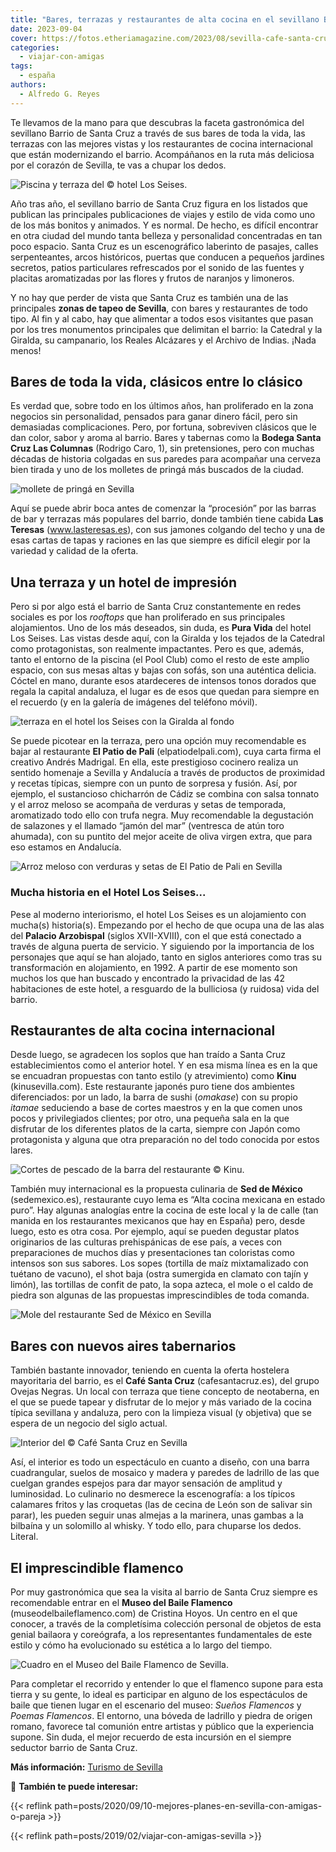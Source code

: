 ```yaml
---
title: "Bares, terrazas y restaurantes de alta cocina en el sevillano Barrio de Santa Cruz"
date: 2023-09-04
cover: https://fotos.etheriamagazine.com/2023/08/sevilla-cafe-santa-cruz-Local.jpg
categories: 
  - viajar-con-amigas
tags: 
  - españa
authors: 
  - Alfredo G. Reyes
---
```


Te llevamos de la mano para que descubras la faceta gastronómica del sevillano Barrio de 
Santa Cruz a través de sus bares de toda la vida, las terrazas con las mejores vistas y 
los restaurantes de cocina internacional que están modernizando el barrio. Acompáñanos 
en la ruta más deliciosa por el corazón de Sevilla, te vas a chupar los dedos. 

![Piscina y terraza del © hotel Los Seises.](https://fotos.etheriamagazine.com/2023/08/sevilla-santa-cruz-hotel-seises-piscina.jpg "Piscina y terraza del © hotel Los Seises.")

Año tras año, el sevillano barrio de Santa Cruz figura en los listados que publican las 
principales publicaciones de viajes y estilo de vida como uno de los más bonitos y 
animados. Y es normal. De hecho, es difícil encontrar en otra ciudad del mundo tanta 
belleza y personalidad concentradas en tan poco espacio. Santa Cruz es un escenográfico 
laberinto de pasajes, calles serpenteantes, arcos históricos, puertas que conducen a 
pequeños jardines secretos, patios particulares refrescados por el sonido de las fuentes 
y placitas aromatizadas por las flores y frutos de naranjos y limoneros. 

Y no hay que perder de vista que Santa Cruz es también una de las principales **zonas de 
tapeo de Sevilla**, con bares y restaurantes de todo tipo. Al fin y al cabo, hay que 
alimentar a todos esos visitantes que pasan por los tres monumentos principales que 
delimitan el barrio: la Catedral y la Giralda, su campanario, los Reales Alcázares y el 
Archivo de Indias. ¡Nada menos! 

## Bares de toda la vida, clásicos entre lo clásico

Es verdad que, sobre todo en los últimos años, han proliferado en la zona negocios sin 
personalidad, pensados para ganar dinero fácil, pero sin demasiadas complicaciones. 
Pero, por fortuna, sobreviven clásicos que le dan color, sabor y aroma al barrio. Bares 
y tabernas como la **Bodega Santa Cruz Las Columnas** (Rodrigo Caro, 1), sin 
pretensiones, pero con muchas décadas de historia colgadas en sus paredes para acompañar 
una cerveza bien tirada y uno de los molletes de pringá más buscados de la ciudad. 

![mollete de pringá en Sevilla](https://fotos.etheriamagazine.com/2023/08/sevilla-santa-cruz-Mollete-Bodega-Santa-Cruz.jpg "Mollete de pringá, un clásico de © Santa Cruz Las Columnas.")

Aquí se puede abrir boca antes de comenzar la “procesión” por las barras de bar y 
terrazas más populares del barrio, donde también tiene cabida **Las Teresas** 
(www.lasteresas.es), con sus jamones colgando del techo y una de esas cartas de tapas y 
raciones en las que siempre es difícil elegir por la variedad y calidad de la oferta. 

## Una terraza y un hotel de impresión

Pero si por algo está el barrio de Santa Cruz constantemente en redes sociales es por 
los _rooftops_ que han proliferado en sus principales alojamientos. Uno de los más 
deseados, sin duda, es **Pura Vida** del hotel Los Seises. Las vistas desde aquí, con la 
Giralda y los tejados de la Catedral como protagonistas, son realmente impactantes. Pero 
es que, además, tanto el entorno de la piscina (el Pool Club) como el resto de este 
amplio espacio, con sus mesas altas y bajas con sofás, son una auténtica delicia. Cóctel 
en mano, durante esos atardeceres de intensos tonos dorados que regala la capital 
andaluza, el lugar es de esos que quedan para siempre en el recuerdo (y en la galería de 
imágenes del teléfono móvil). 

![terraza en el hotel los Seises con la Giralda al fondo](https://fotos.etheriamagazine.com/2023/08/bares-santa-cruz-sevilla-pura-vida.jpg "Pura Vida, la animada terraza en lo alto del © Hotel Los Seises.")

Se puede picotear en la terraza, pero una opción muy recomendable es bajar al 
restaurante **El Patio de Pali** (elpatiodelpali.com), cuya carta firma el creativo 
Andrés Madrigal. En ella, este prestigioso cocinero realiza un sentido homenaje a 
Sevilla y Andalucía a través de productos de proximidad y recetas típicas, siempre con 
un punto de sorpresa y fusión. Así, por ejemplo, el sustancioso chicharrón de Cádiz se 
combina con salsa tonnato y el arroz meloso se acompaña de verduras y setas de 
temporada, aromatizado todo ello con trufa negra. Muy recomendable la degustación de 
salazones y el llamado “jamón del mar” (ventresca de atún toro ahumada), con su puntito 
del mejor aceite de oliva virgen extra, que para eso estamos en Andalucía. 

![Arroz meloso con verduras y setas de El Patio de Pali en Sevilla](https://fotos.etheriamagazine.com/2023/08/santa-cruz-sevilla-EL-PATIO-DEL-PALI-arroz.jpg "Arroz meloso con verduras y setas de © El Patio de Pali.")

### Mucha historia en el Hotel Los Seises...

Pese al moderno interiorismo, el hotel Los Seises es un alojamiento con mucha(s) 
historia(s). Empezando por el hecho de que ocupa una de las alas del **Palacio 
Arzobispal** (siglos XVII-XVIII), con el que está conectado a través de alguna puerta de 
servicio. Y siguiendo por la importancia de los personajes que aquí se han alojado, 
tanto en siglos anteriores como tras su transformación en alojamiento, en 1992. A partir 
de ese momento son muchos los que han buscado y encontrado la privacidad de las 42 
habitaciones de este hotel, a resguardo de la bulliciosa (y ruidosa) vida del barrio. 

## Restaurantes de alta cocina internacional

Desde luego, se agradecen los soplos que han traído a Santa Cruz establecimientos como 
el anterior hotel. Y en esa misma línea es en la que se encuadran propuestas con tanto 
estilo (y atrevimiento) como **Kinu** (kinusevilla.com). Este restaurante japonés puro 
tiene dos ambientes diferenciados: por un lado, la barra de sushi (_omakase_) con su 
propio _itamae_ seduciendo a base de cortes maestros y en la que comen unos pocos y 
privilegiados clientes; por otro, una pequeña sala en la que disfrutar de los diferentes 
platos de la carta, siempre con Japón como protagonista y alguna que otra preparación no 
del todo conocida por estos lares. 

![Cortes de pescado de la barra del restaurante © Kinu.](https://fotos.etheriamagazine.com/2023/08/sevilla-santa-cruz-restaurante-Kinu.jpg "Cortes de pescado de la barra del restaurante © Kinu.")

También muy internacional es la propuesta culinaria de **Sed de México** 
(sedemexico.es), restaurante cuyo lema es “Alta cocina mexicana en estado puro”. Hay 
algunas analogías entre la cocina de este local y la de calle (tan manida en los 
restaurantes mexicanos que hay en España) pero, desde luego, esto es otra cosa. Por 
ejemplo, aquí se pueden degustar platos originarios de las culturas prehispánicas de ese 
país, a veces con preparaciones de muchos días y presentaciones tan coloristas como 
intensos son sus sabores. Los sopes (tortilla de maíz mixtamalizado con tuétano de 
vacuno), el shot baja (ostra sumergida en clamato con tajín y limón), las tortillas de 
confit de pato, la sopa azteca, el mole o el caldo de piedra son algunas de las 
propuestas imprescindibles de toda comanda. 

![Mole del restaurante  Sed de México en Sevilla](https://fotos.etheriamagazine.com/2023/08/sevilla-santa-cruz-sed-de-mexico-Mole.jpg "Mole de © Sed de México.")

## Bares con nuevos aires tabernarios

También bastante innovador, teniendo en cuenta la oferta hostelera mayoritaria del 
barrio, es el **Café Santa Cruz** (cafesantacruz.es), del grupo Ovejas Negras. Un local 
con terraza que tiene concepto de neotaberna, en el que se puede tapear y disfrutar de 
lo mejor y más variado de la cocina típica sevillana y andaluza, pero con la limpieza 
visual (y objetiva) que se espera de un negocio del siglo actual. 

![Interior del © Café Santa Cruz en Sevilla](https://fotos.etheriamagazine.com/2023/08/sevilla-cafe-santa-cruz-Local.jpg "Interior del © Café Santa Cruz.")

Así, el interior es todo un espectáculo en cuanto a diseño, con una barra cuadrangular, 
suelos de mosaico y madera y paredes de ladrillo de las que cuelgan grandes espejos para 
dar mayor sensación de amplitud y luminosidad. Lo culinario no desmerece la 
escenografía: a los típicos calamares fritos y las croquetas (las de cecina de León son 
de salivar sin parar), les pueden seguir unas almejas a la marinera, unas gambas a la 
bilbaína y un solomillo al whisky. Y todo ello, para chuparse los dedos. Literal. 

## El imprescindible flamenco

Por muy gastronómica que sea la visita al barrio de Santa Cruz siempre es recomendable 
entrar en el **Museo del Baile Flamenco** (museodelbaileflamenco.com) de Cristina Hoyos. 
Un centro en el que conocer, a través de la completísima colección personal de objetos 
de esta genial bailaora y coreógrafa, a los representantes fundamentales de este estilo 
y cómo ha evolucionado su estética a lo largo del tiempo. 

![Cuadro en el Museo del Baile Flamenco de Sevilla.](https://fotos.etheriamagazine.com/2023/08/sevilla-museo-flamenco-Sergio-Cruz.jpg "Cuadro en el © Museo del Baile Flamenco de Sevilla.")

Para completar el recorrido y entender lo que el flamenco supone para esta tierra y su 
gente, lo ideal es participar en alguno de los espectáculos de baile que tienen lugar en 
el escenario del museo: _Sueños Flamencos_ y _Poemas Flamencos_. El entorno, una bóveda 
de ladrillo y piedra de origen romano, favorece tal comunión entre artistas y público 
que la experiencia supone. Sin duda, el mejor recuerdo de esta incursión en el siempre 
seductor barrio de Santa Cruz. 

**Más información:** [Turismo de Sevilla](https://visitasevilla.es) 

📌 **También te puede interesar:** 

{{< reflink path=posts/2020/09/10-mejores-planes-en-sevilla-con-amigas-o-pareja >}} 

{{< reflink path=posts/2019/02/viajar-con-amigas-sevilla >}}
